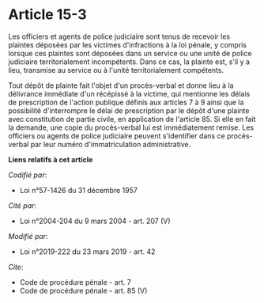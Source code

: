 # Article 15-3

Les officiers et agents de police judiciaire sont tenus de recevoir les plaintes déposées par les victimes d'infractions à la
loi pénale, y compris lorsque ces plaintes sont déposées dans un service ou une unité de police judiciaire territorialement
incompétents. Dans ce cas, la plainte est, s'il y a lieu, transmise au service ou à l'unité territorialement compétents.

Tout dépôt de plainte fait l'objet d'un procès-verbal et donne lieu à la délivrance immédiate d'un récépissé à la victime,
qui mentionne les délais de prescription de l'action publique définis aux articles 7 à 9 ainsi que la possibilité
d'interrompre le délai de prescription par le dépôt d'une plainte avec constitution de partie civile, en application de
l'article 85. Si elle en fait la demande, une copie du procès-verbal lui est immédiatement remise. Les officiers ou agents de
police judiciaire peuvent s'identifier dans ce procès-verbal par leur numéro d'immatriculation administrative.

**Liens relatifs à cet article**

_Codifié par_:

  - Loi n°57-1426 du 31 décembre 1957

_Cité par_:

  - Loi n°2004-204 du 9 mars 2004 - art. 207 (V)

_Modifié par_:

  - Loi n°2019-222 du 23 mars 2019 - art. 42

_Cite_:

  - Code de procédure pénale - art. 7
  - Code de procédure pénale - art. 85 (V)
